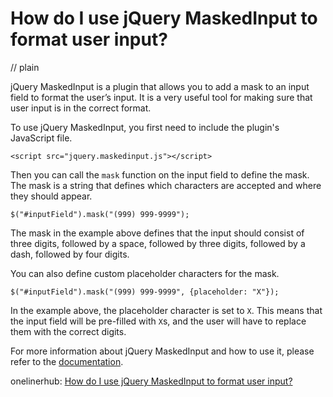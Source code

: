 # How do I use jQuery MaskedInput to format user input?
// plain

jQuery MaskedInput is a plugin that allows you to add a mask to an input field to format the user’s input. It is a very useful tool for making sure that user input is in the correct format.

To use jQuery MaskedInput, you first need to include the plugin's JavaScript file.

```
<script src="jquery.maskedinput.js"></script>
```

Then you can call the `mask` function on the input field to define the mask. The mask is a string that defines which characters are accepted and where they should appear.

```
$("#inputField").mask("(999) 999-9999");
```

The mask in the example above defines that the input should consist of three digits, followed by a space, followed by three digits, followed by a dash, followed by four digits.

You can also define custom placeholder characters for the mask.

```
$("#inputField").mask("(999) 999-9999", {placeholder: "X"});
```

In the example above, the placeholder character is set to `X`. This means that the input field will be pre-filled with `X`s, and the user will have to replace them with the correct digits.

For more information about jQuery MaskedInput and how to use it, please refer to the [documentation](https://igorescobar.github.io/jQuery-Mask-Plugin/).

onelinerhub: [How do I use jQuery MaskedInput to format user input?](https://onelinerhub.com/jquery/how-do-i-use-jquery-maskedinput-to-format-user-input)